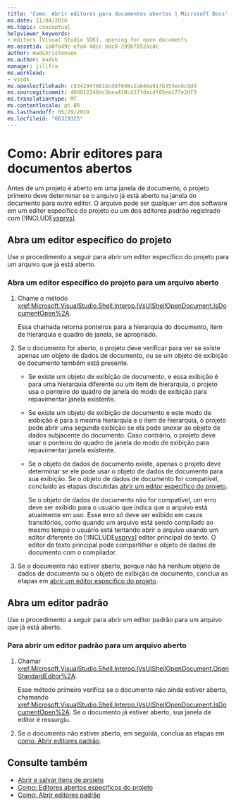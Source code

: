 ```yaml
---
title: 'Como: Abrir editores para documentos abertos | Microsoft Docs'
ms.date: 11/04/2016
ms.topic: conceptual
helpviewer_keywords:
- editors [Visual Studio SDK], opening for open documents
ms.assetid: 1a0fa49c-efa4-4dcc-bdc0-299b7052acdc
author: madskristensen
ms.author: madsk
manager: jillfra
ms.workload:
- vssdk
ms.openlocfilehash: c8342947681bcd8f698c2a646e917b353ec6c9dd
ms.sourcegitcommit: 40d612240dc5bea418cd27fdacdf85ea177e2df3
ms.translationtype: MT
ms.contentlocale: pt-BR
ms.lasthandoff: 05/29/2019
ms.locfileid: "66319325"
---
```

# <a name="how-to-open-editors-for-open-documents"></a>Como: Abrir editores para documentos abertos
Antes de um projeto é aberto em uma janela de documento, o projeto primeiro deve determinar se o arquivo já está aberto na janela do documento para outro editor. O arquivo pode ser qualquer um dos software em um editor específico do projeto ou um dos editores padrão registrado com [!INCLUDE[vsprvs](../code-quality/includes/vsprvs_md.md)].

## <a name="open-a-project-specific-editor"></a>Abra um editor específico do projeto
 Use o procedimento a seguir para abrir um editor específico do projeto para um arquivo que já está aberto.

### <a name="to-open-a-project-specific-editor-for-an-open-file"></a>Abra um editor específico do projeto para um arquivo aberto

1. Chame o método <xref:Microsoft.VisualStudio.Shell.Interop.IVsUIShellOpenDocument.IsDocumentOpen%2A>.

    Essa chamada retorna ponteiros para a hierarquia do documento, item de hierarquia e quadro de janela, se apropriado.

2. Se o documento for aberto, o projeto deve verificar para ver se existe apenas um objeto de dados de documento, ou se um objeto de exibição de documento também está presente.

   - Se existe um objeto de exibição de documento, e essa exibição é para uma hierarquia diferente ou um item de hierarquia, o projeto usa o ponteiro do quadro de janela do modo de exibição para repavimentar janela existente.

   - Se existe um objeto de exibição de documento e este modo de exibição é para a mesma hierarquia e o item de hierarquia, o projeto pode abrir uma segunda exibição se ela pode anexar ao objeto de dados subjacente do documento. Caso contrário, o projeto deve usar o ponteiro do quadro de janela do modo de exibição para repavimentar janela existente.

   - Se o objeto de dados de documento existe, apenas o projeto deve determinar se ele pode usar o objeto de dados de documento para sua exibição. Se o objeto de dados de documento for compatível, concluído as etapas discutidas [abrir um editor específico do projeto](../extensibility/how-to-open-project-specific-editors.md).

     Se o objeto de dados de documento não for compatível, um erro deve ser exibido para o usuário que indica que o arquivo está atualmente em uso. Esse erro só deve ser exibido em casos transitórios, como quando um arquivo está sendo compilado ao mesmo tempo o usuário está tentando abrir o arquivo usando um editor diferente do [!INCLUDE[vsprvs](../code-quality/includes/vsprvs_md.md)] editor principal do texto. O editor de texto principal pode compartilhar o objeto de dados de documento com o compilador.

3. Se o documento não estiver aberto, porque não há nenhum objeto de dados de documento ou o objeto de exibição de documento, conclua as etapas em [abrir um editor específico do projeto](../extensibility/how-to-open-project-specific-editors.md).

## <a name="open-a-standard-editor"></a>Abra um editor padrão
 Use o procedimento a seguir para abrir um editor padrão para um arquivo que já está aberto.

### <a name="to-open-a-standard-editor-for-an-open-file"></a>Para abrir um editor padrão para um arquivo aberto

1. Chamar <xref:Microsoft.VisualStudio.Shell.Interop.IVsUIShellOpenDocument.OpenStandardEditor%2A>.

     Esse método primeiro verifica se o documento não ainda estiver aberto, chamando <xref:Microsoft.VisualStudio.Shell.Interop.IVsUIShellOpenDocument.IsDocumentOpen%2A>. Se o documento já estiver aberto, sua janela de editor é ressurgiu.

2. Se o documento não estiver aberto, em seguida, conclua as etapas em [como: Abrir editores padrão](../extensibility/how-to-open-standard-editors.md).

## <a name="see-also"></a>Consulte também
- [Abrir e salvar itens de projeto](../extensibility/internals/opening-and-saving-project-items.md)
- [Como: Editores abertos específicos do projeto](../extensibility/how-to-open-project-specific-editors.md)
- [Como: Abrir editores padrão](../extensibility/how-to-open-standard-editors.md)
